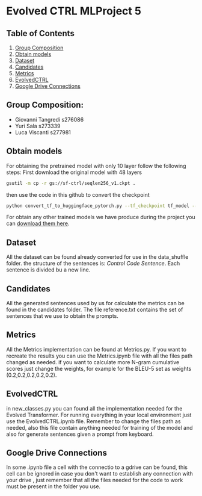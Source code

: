 # Evolved CTRL MLProject 5

## Table of Contents

1. [Group Composition](#group-composition)
2. [Obtain models](#obtain-models)
3. [Dataset](#dataset)
4. [Candidates](#candidates)
5. [Metrics](#metrics)
6. [EvolvedCTRL](#evolvedCTRL)
7. [Google Drive Connections](#google-drive-connections)

## Group Composition:

* Giovanni Tangredi s276086
* Yuri Sala s273339
* Luca Viscanti s277981

## Obtain models

For obtaining the pretrained model with only 10 layer follow the following steps:
First download the original model with 48 layers
```bash
gsutil -m cp -r gs://sf-ctrl/seqlen256_v1.ckpt .
```
then use the code in this github to convert the checkpoint
```bash
python convert_tf_to_huggingface_pytorch.py --tf_checkpoint tf_model --pytorch_checkpoint converted_model.bin --num_layers 10
```
For obtain any other trained models we have produce during the project you can [download them here](https://drive.google.com/drive/folders/14_t4bxw4y6m82FG_EpbP7aM9BLCqtnBd?usp=sharing).

## Dataset

All the dataset can be found already converted for use in the data_shuffle folder.
the structure of the sentences is: *Control Code* *Sentence*. Each sentence is divided bu a new line.

## Candidates

All the generated sentences used by us for calculate the metrics can be found in the candidates folder. The file reference.txt contains the set of sentences that we use to obtain the prompts.

## Metrics 
All the Metrics implementation can be found at Metrics.py.
If you want to recreate the results you can use the Metrics.ipynb file with all the files path changed as needed.
if you want to calculate more N-gram cumulative scores just change the weights, for example for the BLEU-5 set as weights (0.2,0.2,0.2,0.2,0.2).

## EvolvedCTRL
in new_classes.py you can found all the implementation needed for the Evolved Transformer.
For running everything in your local environment just use the EvolvedCTRL.ipynb file.
Remember to change the files path as needed, also this file contain anything needed for training of the model and also for generate sentences given a prompt from keyboard.

## Google Drive Connections
In some .ipynb file a cell with the connectio to a gdrive can be found, this cell can be ignored in case you  don't want to establish any connection with your drive , just remember that all the files needed for the code to work must be present in the folder you use.
